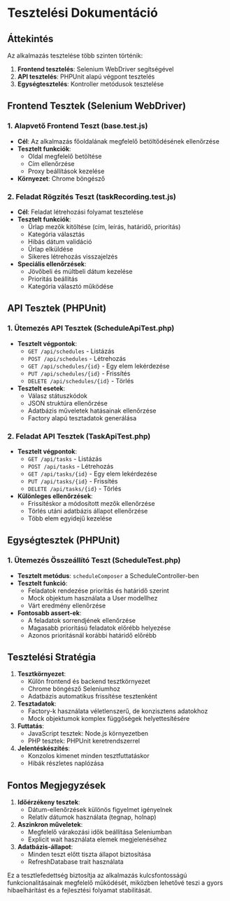# Tesztelési Dokumentáció

## Áttekintés

Az alkalmazás tesztelése több szinten történik:

1. **Frontend tesztelés**: Selenium WebDriver segítségével
2. **API tesztelés**: PHPUnit alapú végpont tesztelés
3. **Egységtesztelés**: Kontroller metódusok tesztelése

## Frontend Tesztek (Selenium WebDriver)

### 1. Alapvető Frontend Teszt (base.test.js)

- **Cél**: Az alkalmazás főoldalának megfelelő betöltődésének ellenőrzése
- **Tesztelt funkciók**:
    - Oldal megfelelő betöltése
    - Cím ellenőrzése
    - Proxy beállítások kezelése
- **Környezet**: Chrome böngésző

### 2. Feladat Rögzítés Teszt (taskRecording.test.js)

- **Cél**: Feladat létrehozási folyamat tesztelése
- **Tesztelt funkciók**:
    - Űrlap mezők kitöltése (cím, leírás, határidő, prioritás)
    - Kategória választás
    - Hibás dátum validáció
    - Űrlap elküldése
    - Sikeres létrehozás visszajelzés
- **Speciális ellenőrzések**:
    - Jövőbeli és múltbeli dátum kezelése
    - Prioritás beállítás
    - Kategória választó működése

## API Tesztek (PHPUnit)

### 1. Ütemezés API Tesztek (ScheduleApiTest.php)

- **Tesztelt végpontok**:
    - `GET /api/schedules` - Listázás
    - `POST /api/schedules` - Létrehozás
    - `GET /api/schedules/{id}` - Egy elem lekérdezése
    - `PUT /api/schedules/{id}` - Frissítés
    - `DELETE /api/schedules/{id}` - Törlés
- **Tesztelt esetek**:
    - Válasz státuszkódok
    - JSON struktúra ellenőrzése
    - Adatbázis műveletek hatásainak ellenőrzése
    - Factory alapú tesztadatok generálása

### 2. Feladat API Tesztek (TaskApiTest.php)

- **Tesztelt végpontok**:
    - `GET /api/tasks` - Listázás
    - `POST /api/tasks` - Létrehozás
    - `GET /api/tasks/{id}` - Egy elem lekérdezése
    - `PUT /api/tasks/{id}` - Frissítés
    - `DELETE /api/tasks/{id}` - Törlés
- **Különleges ellenőrzések**:
    - Frissítéskor a módosított mezők ellenőrzése
    - Törlés utáni adatbázis állapot ellenőrzése
    - Több elem egyidejű kezelése

## Egységtesztek (PHPUnit)

### 1. Ütemezés Összeállító Teszt (ScheduleTest.php)

- **Tesztelt metódus**: `scheduleComposer` a ScheduleController-ben
- **Tesztelt funkció**:
    - Feladatok rendezése prioritás és határidő szerint
    - Mock objektum használata a User modellhez
    - Várt eredmény ellenőrzése
- **Fontosabb assert-ek**:
    - A feladatok sorrendjének ellenőrzése
    - Magasabb prioritású feladatok előrébb helyezése
    - Azonos prioritásnál korábbi határidő előrébb

## Tesztelési Stratégia

1. **Tesztkörnyezet**:
    - Külön frontend és backend tesztkörnyezet
    - Chrome böngésző Seleniumhoz
    - Adatbázis automatikus frissítése tesztenként
2. **Tesztadatok**:
    - Factory-k használata véletlenszerű, de konzisztens adatokhoz
    - Mock objektumok komplex függőségek helyettesítésére
3. **Futtatás**:
    - JavaScript tesztek: Node.js környezetben
    - PHP tesztek: PHPUnit keretrendszerrel
4. **Jelentéskészítés**:
    - Konzolos kimenet minden tesztfuttatáskor
    - Hibák részletes naplózása

## Fontos Megjegyzések

1. **Időérzékeny tesztek**:
    - Dátum-ellenőrzések különös figyelmet igényelnek
    - Relatív dátumok használata (tegnap, holnap)
2. **Aszinkron műveletek**:
    - Megfelelő várakozási idők beállítása Seleniumban
    - Explicit wait használata elemek megjelenéséhez
3. **Adatbázis-állapot**:
    - Minden teszt előtt tiszta állapot biztosítása
    - RefreshDatabase trait használata

Ez a tesztlefedettség biztosítja az alkalmazás kulcsfontosságú funkcionalitásainak megfelelő működését, miközben lehetővé teszi a gyors hibaelhárítást és a fejlesztési folyamat stabilitását.
